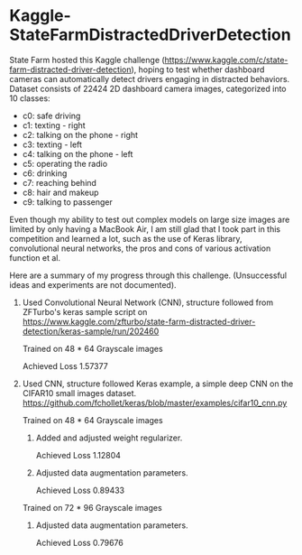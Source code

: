 # Kaggle-StateFarmDistractedDriverDetection
State Farm hosted this Kaggle challenge (https://www.kaggle.com/c/state-farm-distracted-driver-detection), hoping to test whether dashboard cameras can automatically detect drivers engaging in distracted behaviors. Dataset consists of 22424 2D dashboard camera images, categorized into 10 classes:

* c0: safe driving
* c1: texting - right
* c2: talking on the phone - right
* c3: texting - left
* c4: talking on the phone - left
* c5: operating the radio
* c6: drinking
* c7: reaching behind
* c8: hair and makeup
* c9: talking to passenger

Even though my ability to test out complex models on large size images are limited by only having a MacBook Air, I am still glad that I took part in this competition and learned a lot, such as the use of Keras library,  convolutional neural networks, the pros and cons of various activation function et al. 

Here are a summary of my progress through this challenge. (Unsuccessful ideas and experiments are not documented). 

1. Used Convolutional Neural Network (CNN), structure followed from ZFTurbo's keras sample script on 
   https://www.kaggle.com/zfturbo/state-farm-distracted-driver-detection/keras-sample/run/202460

   Trained on 48 * 64 Grayscale images

   Achieved Loss 1.57377
2. Used CNN, structure followed Keras example, a simple deep CNN on the CIFAR10 small images dataset.
   https://github.com/fchollet/keras/blob/master/examples/cifar10_cnn.py

   Trained on 48 * 64 Grayscale images
   1. Added and adjusted weight regularizer.
   
      Achieved Loss 1.12804
   2. Adjusted data augmentation parameters.
   
      Achieved Loss 0.89433

   Trained on 72 * 96 Grayscale images
   
   1. Adjusted data augmentation parameters.
      
      Achieved Loss 0.79676
   
